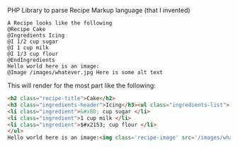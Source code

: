 PHP Library to parse Recipe Markup language (that I invented)

```
A Recipe looks like the following
@Recipe Cake
@Ingredients Icing
@I 1/2 cup sugar
@I 1 cup milk
@I 1/3 cup flour
@EndIngredients
Hello world here is an image:
@Image /images/whatever.jpg Here is some alt text
```

This will render for the most part like the following:
```html
<h2 class="recipe-title">Cake</h2>
<h3 class="ingredients-header">Icing</h3><ul class="ingredients-list">
<li class="ingredient">&#xBD; cup sugar </li>
<li class="ingredient">1 cup milk </li>
<li class="ingredient">$#x2153; cup flour </li>
</ul>
Hello world here is an image:<img class='recipe-image' src='/images/whatever.jpg' alt='Here is some alt text'/>
```
